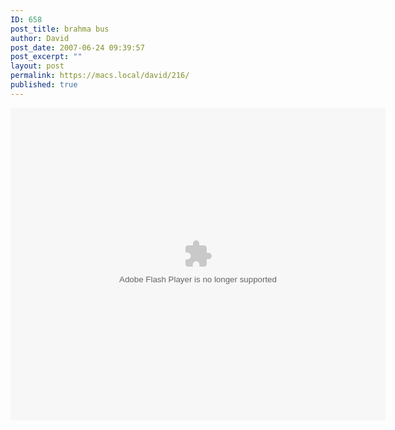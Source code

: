 ```yaml
---
ID: 658
post_title: brahma bus
author: David
post_date: 2007-06-24 09:39:57
post_excerpt: ""
layout: post
permalink: https://macs.local/david/216/
published: true
---
```

<object width="600" height="500"><param name="movie" value="http://improvise.ru/bus/view_lj.swf?BusID=8684"></param><param name="wmode" value="transparent"></param><param name="allowscriptaccess" value="always"></param><param name="allownetworking" value="external"></param><embed src="http://improvise.ru/bus/view_lj.swf?BusID=8684" type="application/x-shockwave-flash" wmode="transparent" width="600" height="500" allowscriptaccess="always" allownetworking="external"></embed></object>